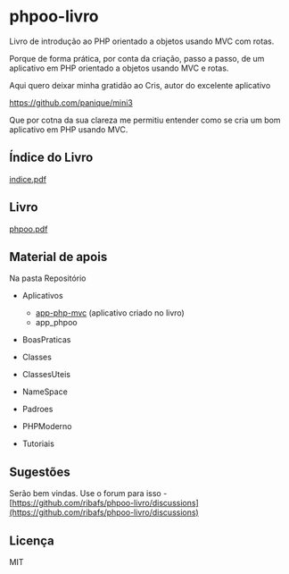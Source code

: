 # phpoo-livro

Livro de introdução ao PHP orientado a objetos usando MVC com rotas.

Porque de forma prática, por conta da criação, passo a passo, de um aplicativo em PHP orientado a objetos usando MVC e rotas.

Aqui quero deixar minha gratidão ao Cris, autor do excelente aplicativo

https://github.com/panique/mini3

Que por cotna da sua clareza me permitiu entender como se cria um bom aplicativo em PHP usando MVC.

## Índice do Livro

[indice.pdf](indice.pdf)

## Livro

[phpoo.pdf](phpoo.pdf)

## Material de apois

Na pasta Repositório

- Aplicativos
    - [app-php-mvc](Repositorio/Aplicativos/app-php-mvc) (aplicativo criado no livro)
    - app_phpoo
    
- BoasPraticas
- Classes
- ClassesUteis
- NameSpace
- Padroes
- PHPModerno
- Tutoriais

## Sugestões

Serão bem vindas. Use o forum para isso - [https://github.com/ribafs/phpoo-livro/discussions](https://github.com/ribafs/phpoo-livro/discussions)

## Licença

MIT
